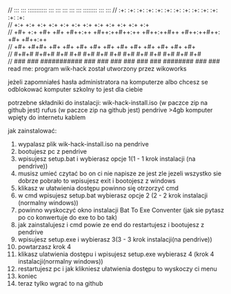 //     :::       :::       :::::::::::       :::    :::                          :::    :::           :::        ::::::::       :::    ::: 
//    :+:       :+:           :+:           :+:   :+:                           :+:    :+:         :+: :+:     :+:    :+:      :+:   :+:   
//   +:+       +:+           +:+           +:+  +:+                            +:+    +:+        +:+   +:+    +:+             +:+  +:+     
//  +#+  +:+  +#+           +#+           +#++:++          +#++:++#++:++      +#++:++#++       +#++:++#++:   +#+             +#++:++       
// +#+ +#+#+ +#+           +#+           +#+  +#+                            +#+    +#+       +#+     +#+   +#+             +#+  +#+       
// #+#+# #+#+#            #+#           #+#   #+#                           #+#    #+#       #+#     #+#   #+#    #+#      #+#   #+#       
// ###   ###         ###########       ###    ###                          ###    ###       ###     ###    ########       ###    ###
read me:
program wik-hack został utworzony przez wikoworks

jeżeli zapomniałeś hasła administratora na komputerze albo chcesz se odblokować komputer szkolny to jest dla ciebie

potrzebne składniki do instalacji:
wik-hack-install.iso (w paczce zip na github jest)
rufus (w paczce zip na github jest)
pendrive >4gb
komputer wpięty do internetu kablem


jak zainstalować:
1. wypalasz plik wik-hack-install.iso na pendrive
2. bootujesz pc z pendrive
3. wpisujesz setup.bat i wybierasz opcje 1(1 - 1 krok instalacji (na pendrive))
4. musisz umieć czytać bo on ci nie napisze ze jest zle jezeli wszystko sie dobrze pobrało to wpisujesz exit i bootojesz z windows
5. klikasz w ułatwienia dostępu powinno się otrzorzyć cmd
6. w cmd wpisujesz setup.bat wybierasz opcje 2 (2 - 2 krok instalacji (normalny windows))
7. powinno wyskoczyć okno instalacji Bat To Exe Conventer (jak sie pytasz po co konwertuje do exe to bo tak)
8. jak zainstalujesz i cmd powie ze end do restartujesz i bootujesz z pendrive
9. wpisujesz setup.exe i wybierasz 3(3 - 3 krok instalacji(na pendrive))
10. powtarzasz krok 4
11. klikasz ulatwienia dostępu i wpisujesz setup.exe wybierasz 4 (krok 4 instalacji(normalny windows))
12. restartujesz pc i jak klikniesz ułatwienia dostępu to wyskoczy ci menu
13. koniec
14. teraz tylko wgrać to na github